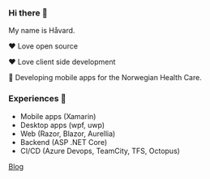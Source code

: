 ### Hi there 👋 

My name is Håvard. 

❤️ Love open source 

❤️ Love client side development

🏥 Developing mobile apps for the Norwegian Health Care. 

### Experiences 🍰

- Mobile apps (Xamarin)
- Desktop apps (wpf, uwp) 
- Web (Razor, Blazor, Aurellia)
- Backend (ASP .NET Core)
- CI/CD (Azure Devops, TeamCity, TFS, Octopus)

[Blog](https://haavamoa.madethis.blog/) 
